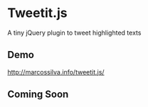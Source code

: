 # Tweetit.js
A tiny jQuery plugin to tweet highlighted texts

## Demo

http://marcossilva.info/tweetit.js/

## Coming Soon
